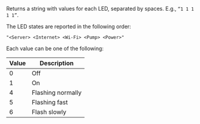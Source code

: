 Returns a string with values for each LED, separated by spaces. E.g., `“1 1 1 1 1”`.

The LED states are reported in the following order:

`"<Server> <Internet> <Wi-Fi> <Pump> <Power>"`

Each value can be one of the following:

| Value | Description |
| ---- | ---- |
| 0 | Off |
| 1 | On |
| 4 | Flashing normally |
| 5 | Flashing fast |
| 6 | Flash slowly |

 